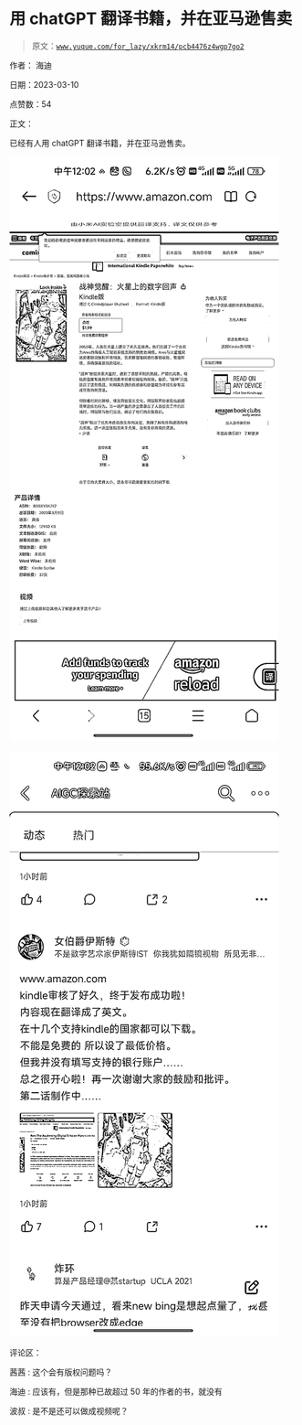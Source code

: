 # 用 chatGPT 翻译书籍，并在亚马逊售卖

> 原文：[`www.yuque.com/for_lazy/xkrm14/pcb4476z4wgp7go2`](https://www.yuque.com/for_lazy/xkrm14/pcb4476z4wgp7go2)



作者： 海迪 

日期：2023-03-10 

点赞数：54 

正文： 

已经有人用 chatGPT 翻译书籍，并在亚马逊售卖。 

![](img/690f91989dd9f9ed9aeeca30811528bf.png)  

![](img/49558ce4823e2c2977e1f021bdbc0244.png)  

评论区： 

茜茜 : 这个会有版权问题吗？ 

海迪 : 应该有，但是那种已故超过 50 年的作者的书，就没有 

波叔 : 是不是还可以做成视频呢？ 

